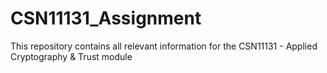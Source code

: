 # CSN11131_Assignment

This repository contains all relevant information for the CSN11131 - Applied Cryptography & Trust module 

